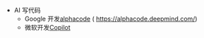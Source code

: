- AI 写代码
    - Google 开发[alphacode](<alphacode.md>) ( https://alphacode.deepmind.com/)
    - 微软开发[Copilot](<Copilot.md>)
